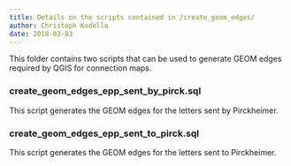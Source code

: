 ```yaml
---
title: Details on the scripts contained in /create_geom_edges/
author: Christoph Kudella
date: 2018-03-03
---
```

This folder contains two scripts that can be used to generate GEOM edges required by QGIS for connection maps.

### create_geom_edges_epp_sent_by_pirck.sql
This script generates the GEOM edges for the letters sent by Pirckheimer.

### create_geom_edges_epp_sent_to_pirck.sql
This script generates the GEOM edges for the letters sent to Pirckheimer.
